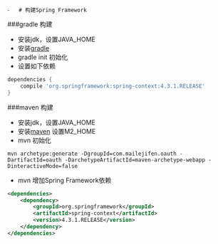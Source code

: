 	⁃	# 构建Spring Framework

###gradle 构建

* 安装jdk，设置JAVA_HOME
* 安装[gradle](http://www.gradle.org/downloads)
* gradle init 初始化
* 设置如下依赖

```gradle
dependencies {
    compile 'org.springframework:spring-context:4.3.1.RELEASE'
}
```

###maven 构建

* 安装jdk，设置JAVA_HOME
* 安装[maven](http://maven.apache.org/download.cgi) 设置M2_HOME
* mvn 初始化

```
mvn archetype:generate -DgroupId=com.mailejifen.oauth -DartifactId=oauth -DarchetypeArtifactId=maven-archetype-webapp -DinteractiveMode=false

```

* mvn 增加Spring Framework依赖

```xml
<dependencies>
    <dependency>
        <groupId>org.springframework</groupId>
        <artifactId>spring-context</artifactId>
        <version>4.3.1.RELEASE</version>
    </dependency>
</dependencies>
```


